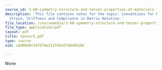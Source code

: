 ```yaml
---
course_id: 3-60-symmetry-structure-and-tensor-properties-of-materials-fall-2005
description: 'This file contains notes for the topic: Conventions for Relabeling Stress,
  Strain, Stiffness and Compliance in Matrix Notation.'
file_location: /coursemedia/3-60-symmetry-structure-and-tensor-properties-of-materials-fall-2005/cdd0bd8c54fd74e212f45427e640528c_tensor5.pdf
file_type: application/pdf
layout: pdf
title: tensor5.pdf
type: course
uid: cdd0bd8c54fd74e212f45427e640528c

---
```

None